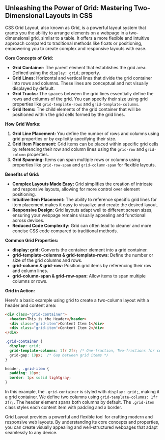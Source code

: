 ## Unleashing the Power of Grid: Mastering Two-Dimensional Layouts in CSS

CSS Grid Layout, also known as Grid, is a powerful layout system that grants you the ability to arrange elements on a webpage in a two-dimensional grid, similar to a table. It offers a more flexible and intuitive approach compared to traditional methods like floats or positioning, empowering you to create complex and responsive layouts with ease.

**Core Concepts of Grid:**

* **Grid Container:** The parent element that establishes the grid area. Defined using the `display: grid;` property.
* **Grid Lines:**  Horizontal and vertical lines that divide the grid container into rows and columns. These lines are conceptual and not visually displayed by default.
* **Grid Tracks:**  The spaces between the grid lines essentially define the rows and columns of the grid. You can specify their size using grid properties like `grid-template-rows` and `grid-template-columns`.
* **Grid Items:** The child elements of the grid container that will be positioned within the grid cells formed by the grid lines.

**How Grid Works:**

1. **Grid Line Placement:** You define the number of rows and columns using grid properties or by explicitly specifying their size.
2. **Grid Item Placement:**  Grid items can be placed within specific grid cells by referencing their row and column lines using the `grid-row` and `grid-column` properties.
3. **Grid Spanning:**  Items can span multiple rows or columns using properties like `grid-row-span` and `grid-column-span` for flexible layouts.

**Benefits of Grid:**

* **Complex Layouts Made Easy:** Grid simplifies the creation of intricate and responsive layouts, allowing for more control over element positioning.
* **Intuitive Item Placement:**  The ability to reference specific grid lines for item placement makes it easy to visualize and create the desired layout.
* **Responsive Design:** Grid layouts adapt well to different screen sizes, ensuring your webpage remains visually appealing and functional across devices.
* **Reduced Code Complexity:**  Grid can often lead to cleaner and more concise CSS code compared to traditional methods.

**Common Grid Properties:**

* **display: grid:**  Converts the container element into a grid container.
* **grid-template-columns & grid-template-rows:** Define the number or size of the grid columns and rows.
* **grid-column & grid-row:**  Position grid items by referencing their row and column lines.
* **grid-column-span & grid-row-span:**  Allow items to span multiple columns or rows.

**Grid in Action:**

Here's a basic example using grid to create a two-column layout with a header and content area:

```html
<div class="grid-container">
  <header>This is the Header</header>
  <div class="grid-item">Content Item 1</div>
  <div class="grid-item">Content Item 2</div>
</div>
```

```css
.grid-container {
  display: grid;
  grid-template-columns: 1fr 2fr; /* One-fraction, Two-fractions for column widths */
  grid-gap: 10px;  /* Gap between grid items */
}

header, .grid-item {
  padding: 10px;
  border: 1px solid lightgray;
}
```

In this example, the `.grid-container` is styled with `display: grid;`, making it a grid container. We define two columns using `grid-template-columns: 1fr 2fr;`. The header element spans both columns by default. The `.grid-item` class styles each content item with padding and a border.

Grid Layout provides a powerful and flexible tool for crafting modern and responsive web layouts. By understanding its core concepts and properties, you can create visually appealing and well-structured webpages that adapt seamlessly to any device.